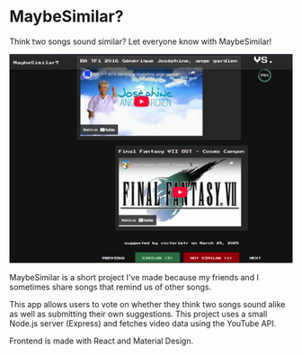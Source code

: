 # MaybeSimilar?

Think two songs sound similar? Let everyone know with MaybeSimilar!

![Screenshot of early version](/docs/maybe-similar-screenshot.png?raw=true "Screenshot of early version")

MaybeSimilar is a short project I've made because my friends and I sometimes share songs that remind us of other songs.

This app allows users to vote on whether they think two songs sound alike as well as submitting their own suggestions.
This project uses a small Node.js server (Express) and fetches video data using the YouTube API.

Frontend is made with React and Material Design.
